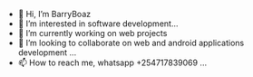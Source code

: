 - 👋 Hi, I’m BarryBoaz
- 👀 I’m interested in software development...
- 🌱 I’m currently working on web projects
- 💞️ I’m looking to collaborate on web and android applications development ...
- 📫 How to reach me, whatsapp +254717839069 ...

<!---
BarryBoaz/BarryBoaz is a ✨ special ✨ repository because its `README.md` (this file) appears on your GitHub profile.
You can click the Preview link to take a look at your changes.
--->
